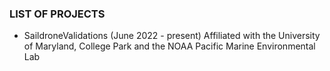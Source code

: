 ### LIST OF PROJECTS
- SaildroneValidations (June 2022 - present)
  Affiliated with the University of Maryland, College Park and the NOAA Pacific Marine Environmental Lab
